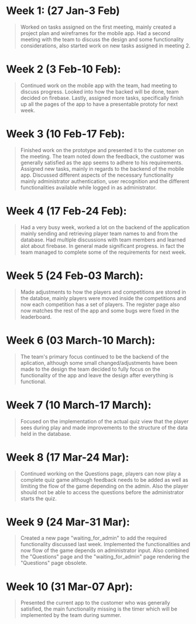 # Week 1: (27 Jan-3 Feb)
> Worked on tasks assigned on the first meeting, mainly created a project plan and wireframes for the mobile app. Had a second meeting with the team to discuss the design and some functionality considerations, also started work on new tasks assigned in meeting 2.

# Week 2 (3 Feb-10 Feb):
> Continued work on the mobile app with the team, had meeting to discuss progress. Looked into how the backed will be done, team decided on firebase. Lastly, assigned more tasks, specifically finish up all the pages of the app to have a presentable prototy for next week.

# Week 3 (10 Feb-17 Feb):
> Finished work on the prototype and presented it to the customer on the meeting. The team noted down the feedback, the customer was generally satisfied as the app seems to adhere to his requirements. Assigned new tasks, mainly in regards to the backend of the mobile app. Discussed different aspects of the necessary functionality mainly administrator authentication, user recognition and the different functionalities available while logged in as administrator.

# Week 4 (17 Feb-24 Feb):
> Had a very busy week, worked a lot on the backend of the application mainly sending and retrieving player team names to and from the database. Had multiple discussions with team members and learned alot about firebase. In general made significant progress. in fact the team managed to complete some of the requirements for next week.

# Week 5 (24 Feb-03 March):
> Made adjustments to how the players and competitions are stored in the databse, mainly players were moved inside the competitions and now each competition has a set of players. The register page also now matches the rest of the app and some bugs were fixed in the leaderboard.

# Week 6 (03 March-10 March):
> The team's primary focus continued to be the backend of the aplication, although some small changed/adjustments have been made to the design the team decided to fully focus on the functionality of the app and leave the design after everything is functional.

# Week 7 (10 March-17 March):
> Focused on the implementation of the actual quiz view that the player sees during play and made improvements to the structure of the data held in the database.

# Week 8 (17 Mar-24 Mar):
> Continued working on the Questions page, players can now play a complete quiz game although feedback needs to be added as well as limiting the flow of the game depending on the admin. Also the player should not be able to access the questions before the administrator starts the quiz.

# Week 9 (24 Mar-31 Mar):
> Created a new page "waiting_for_admin" to add the required functionality discussed last week. Implemented the functionalities and now flow of the game depends on administrator input. Also combined the "Questions" page and the "waiting_for_admin" page rendering the "Questions" page obsolete.

# Week 10 (31 Mar-07 Apr):
> Presented the current app to the customer who was generally satisfied, the main functionality missing is the timer which will be implemented by the team during summer.
